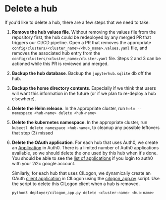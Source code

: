 # Delete a hub

If you'd like to delete a hub, there are a few steps that we need to take:

1. **Remove the hub values file**.
   Without removing the values file from the repository first, the hub could be redeployed by any merged PR that triggers our CI/CD pipeline.
   Open a PR that removes the appropriate `config/clusters/<cluster_name>/<hub_name>.values.yaml` file, and removes the associated hub entry from the `config/clusters/<cluster_name>/cluster.yaml` file.
   Steps 2 and 3 can be actioned while this PR is reviewed and merged.

2. **Backup the hub database**. Backup the `jupyterhub.sqlite` db off the hub.

3. **Backup the home directory contents**.  Especially if we think that
   users will want this information in the future (or if we plan to re-deploy a
   hub elsewhere).

4. **Delete the Helm release**. In the appropriate cluster,
   run `helm --namespace <hub-name> delete <hub-name>`

5. **Delete the kubernetes namespace**. In the appropriate cluster, run
   `kubectl delete namespace <hub-name>`, to cleanup any possible leftovers that
   step (3) missed

6. **Delete the OAuth application**.  For each hub that uses Auth0, we create an
   [Application](https://auth0.com/docs/applications) in Auth0.  There is a
   limited number of Auth0 applications available, so we should delete the one
   used by this hub when it's done.  You should be able to see the [list of
   applications](https://manage.auth0.com/dashboard/us/2i2c/applications) if you
   login to auth0 with your 2i2c google account.

   Similarly, for each hub that uses CILogon, we dynamically create an OAuth
   [client application](https://cilogon.github.io/oa4mp/server/manuals/dynamic-client-registration.html)
   in CILogon using the [cilogon_app.py](https://github.com/2i2c-org/infrastructure/blob/HEAD/deployer/cilogon_app.py)
   script. Use the script to delete this CILogon client when a hub is removed.

   ```bash
   python3 deployer/cilogon_app.py delete <cluster-name> <hub-name>
   ```
